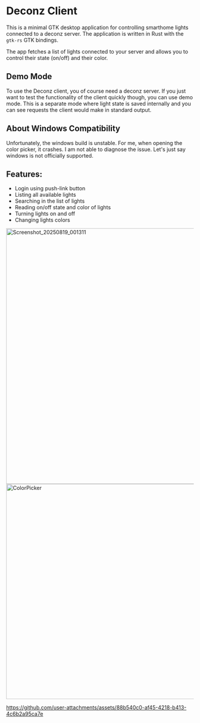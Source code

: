 # Deconz Client

This is a minimal GTK desktop application for controlling smarthome lights connected to a deconz server.
The application is written in Rust with the `gtk-rs` GTK bindings.

The app fetches a list of lights connected to your server and allows you to control their state (on/off) and their color.

## Demo Mode

To use the Deconz client, you of course need a deconz server. If you just want to test the functionality of the client quickly though, you can use demo mode. This is a separate mode where light state is saved internally and you can see requests the client would make in standard output.

## About Windows Compatibility

Unfortunately, the windows build is unstable. For me, when opening the color picker, it crashes. I am not able to diagnose the issue. Let's just say windows is not officially supported.

## Features:

- Login using push-link button
- Listing all available lights
- Searching in the list of lights
- Reading on/off state and color of lights
- Turning lights on and off
- Changing lights colors

<img width="656" height="688" alt="Screenshot_20250819_001311" src="https://github.com/user-attachments/assets/d60f8e7c-1c7f-41d1-b34e-9d8d9db2ac24" />
<img width="791" height="579" alt="ColorPicker" src="https://github.com/user-attachments/assets/b5f3d3d9-f07f-4dad-983d-4ceec1c50962" />

https://github.com/user-attachments/assets/88b540c0-af45-4218-b413-4c6b2a95ca7e

